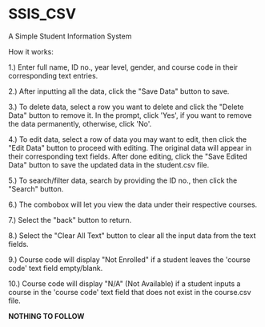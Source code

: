 # SSIS_CSV
A Simple Student Information System

How it works:

1.) Enter full name, ID no., year level, gender, and course code in their corresponding text entries.

2.) After inputting all the data, click the "Save Data" button to save.

3.) To delete data, select a row you want to delete and click the "Delete Data" button to remove it. In the prompt, click 'Yes', if you want to remove the data permanently, otherwise, click 'No'.

4.) To edit data, select a row of data you may want to edit, then click the "Edit Data" button to proceed with editing. The original data will appear in their corresponding text fields. After done editing, click the "Save Edited Data" button to save the updated data in the student.csv file.

5.) To search/filter data, search by providing the ID no., then click the "Search" button.

6.) The combobox will let you view the data under their respective courses.

7.) Select the "back" button to return.

8.) Select the "Clear All Text" button to clear all the input data from the text fields.

9.) Course code will display "Not Enrolled" if a student leaves the 'course code' text field empty/blank.

10.) Course code will display "N/A" (Not Available) if a student inputs a course in the 'course code' text field that does not exist in the course.csv file.

**NOTHING TO FOLLOW**

   
